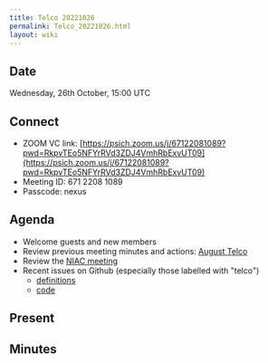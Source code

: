 ```yaml
---
title: Telco 20221026
permalink: Telco_20221026.html
layout: wiki
---
```


Date
----

Wednesday, 26th October, 15:00 UTC


Connect
-------
* ZOOM VC link: [https://psich.zoom.us/j/67122081089?pwd=RkpvTEo5NFYrRVd3ZDJ4VmhRbExvUT09](https://psich.zoom.us/j/67122081089?pwd=RkpvTEo5NFYrRVd3ZDJ4VmhRbExvUT09)
* Meeting ID: 671 2208 1089
* Passcode: nexus

Agenda
------

* Welcome guests and new members
* Review previous meeting minutes and actions: [August Telco](Telco_20220824.md)
* Review the [NIAC meeting](https://www.nexusformat.org/NIAC2022.html)
* Recent issues on Github (especially those labelled with "telco")
  * [definitions](https://github.com/nexusformat/definitions/issues?q=is%3Aopen+is%3Aissue)
  * [code](https://github.com/nexusformat/code/issues?q=is%3Aopen+is%3Aissue)

Present
-------


Minutes
-------


